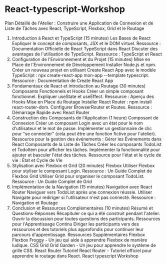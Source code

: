 # React-typescript-Workshop
Plan Détaillé de l'Atelier : Construire une Application de Connexion et de Liste de Tâches avec React, TypeScript, Flexbox, Grid et le Routage
1. Introduction à React et TypeScript (15 minutes)
Les Bases de React
Expliquer le concept de composants, JSX et le DOM virtuel.
Ressource : Documentation Officielle de React
TypeScript dans React
Discuter des avantages de l'utilisation de TypeScript.
Ressource : TypeScript et React
2. Configuration de l'Environnement et du Projet (15 minutes)
Mise en Place de l'Environnement de Développement
Installer Node.js et npm.
Créer un nouveau projet en utilisant Create React App avec le modèle TypeScript : npx create-react-app mon-app --template typescript.
Ressource : Documentation de Create React App
3. Fondamentaux de React et Introduction au Routage (30 minutes)
Composants Fonctionnels et Hooks
Créer un simple composant fonctionnel.
Expliquer useState et useEffect.
Ressource : Aperçu des Hooks
Mise en Place du Routage
Installer React Router : npm install react-router-dom.
Configurer BrowserRouter et Routes.
Ressource : Démarrage Rapide avec React Router
4. Construction des Composants de l'Application (1 heure)
Composant de Connexion
Créer un composant Login avec un état pour le nom d'utilisateur et le mot de passe.
Implémenter un gestionnaire de clic pour "se connecter" (cela peut être une fonction fictive pour l'atelier).
Ressource pour la gestion des événements : Gérer les Événements dans React
Composants de la Liste de Tâches
Créer les composants TodoList et TodoItem pour afficher les tâches.
Implémenter la fonctionnalité pour ajouter et basculer l'état des tâches.
Ressource pour l'état et le cycle de vie : État et Cycle de Vie
5. Stylisation avec Flexbox et Grid (20 minutes)
Flexbox
Utiliser Flexbox pour styliser le composant Login.
Ressource : Un Guide Complet de Flexbox
Grid
Utiliser Grid pour organiser le composant TodoList.
Ressource : Un Guide Complet de Grid
6. Implémentation de la Navigation (15 minutes)
Navigation avec React Router
Naviguer vers TodoList après une connexion réussie.
Utiliser Navigate pour rediriger si l'utilisateur n'est pas connecté.
Ressource : Navigation et Routage
7. Conclusion et Ressources Complémentaires (10 minutes)
Résumé et Questions-Réponses
Récapituler ce qui a été construit pendant l'atelier.
Ouvrir la discussion pour toutes questions des participants.
Ressources pour l'Apprentissage Continu
Diriger les participants vers des ressources et des tutoriels plus approfondis pour continuer leur parcours d'apprentissage.
Ressources Supplémentaires
Flexbox
Flexbox Froggy - Un jeu qui aide à apprendre Flexbox de manière ludique.
CSS Grid
Grid Garden - Un jeu pour apprendre le système de grille CSS.
React Router
Tutoriel React Router - Tutoriel officiel pour apprendre le routage dans React.
React typescript Workshop
